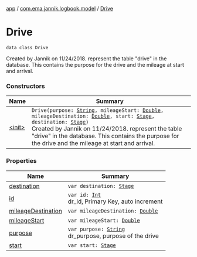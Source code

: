 [app](../../index.md) / [com.ema.jannik.logbook.model](../index.md) / [Drive](./index.md)

# Drive

`data class Drive`

Created by Jannik on 11/24/2018.
represent the table "drive" in the database.
This contains the purpose for the drive and the mileage at start and arrival.

### Constructors

| Name | Summary |
|---|---|
| [&lt;init&gt;](-init-.md) | `Drive(purpose: `[`String`](https://kotlinlang.org/api/latest/jvm/stdlib/kotlin/-string/index.html)`, mileageStart: `[`Double`](https://kotlinlang.org/api/latest/jvm/stdlib/kotlin/-double/index.html)`, mileageDestination: `[`Double`](https://kotlinlang.org/api/latest/jvm/stdlib/kotlin/-double/index.html)`, start: `[`Stage`](../-stage/index.md)`, destination: `[`Stage`](../-stage/index.md)`)`<br>Created by Jannik on 11/24/2018. represent the table "drive" in the database. This contains the purpose for the drive and the mileage at start and arrival. |

### Properties

| Name | Summary |
|---|---|
| [destination](destination.md) | `var destination: `[`Stage`](../-stage/index.md) |
| [id](id.md) | `var id: `[`Int`](https://kotlinlang.org/api/latest/jvm/stdlib/kotlin/-int/index.html)<br>dr_id, Primary Key, auto increment |
| [mileageDestination](mileage-destination.md) | `var mileageDestination: `[`Double`](https://kotlinlang.org/api/latest/jvm/stdlib/kotlin/-double/index.html) |
| [mileageStart](mileage-start.md) | `var mileageStart: `[`Double`](https://kotlinlang.org/api/latest/jvm/stdlib/kotlin/-double/index.html) |
| [purpose](purpose.md) | `var purpose: `[`String`](https://kotlinlang.org/api/latest/jvm/stdlib/kotlin/-string/index.html)<br>dr_purpose, purpose of the drive |
| [start](start.md) | `var start: `[`Stage`](../-stage/index.md) |
